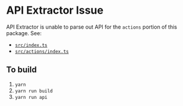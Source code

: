 # API Extractor Issue

API Extractor is unable to parse out API for the `actions` portion of this package. See:

* [`src/index.ts`](src/index.ts)
* [`src/actions/index.ts`](src/actions/index.ts)

## To build

1. `yarn`
2. `yarn run build`
3. `yarn run api`
